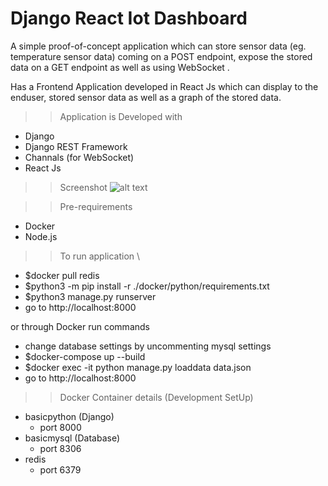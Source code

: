 # Django React Iot Dashboard

A simple proof-of-concept application which can store sensor data (eg. temperature sensor data) coming on a POST endpoint, expose the stored data on a GET endpoint
as well as using WebSocket .

Has a Frontend Application developed in React Js which can display to the enduser, stored sensor data as well as a graph of the stored data.

>>Application is Developed with 
- Django
- Django REST Framework
- Channals (for WebSocket)
- React Js

>> Screenshot 
![alt text](https://raw.githubusercontent.com/viratayya/DjangoReactIotDashboard/master/screenshot/Capture.PNG)

>>Pre-requirements 
- Docker
- Node.js 

>>To run application \
- $docker pull redis
- $python3 -m pip install -r ./docker/python/requirements.txt
- $python3 manage.py runserver
- go to http://localhost:8000
 
 or through Docker run commands  
- change database settings by uncommenting mysql settings
- $docker-compose up --build
- $docker exec -it <basicpython id> python manage.py loaddata data.json
- go to http://localhost:8000

>>Docker Container details (Development SetUp)
- basicpython (Django)
  - port 8000
- basicmysql (Database)
  - port 8306
- redis
  - port 6379
  
